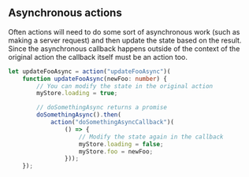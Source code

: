 ## Asynchronous actions

Often actions will need to do some sort of asynchronous work (such as making a server request) and then update the state based on the result.
Since the asynchronous callback happens outside of the context of the original action the callback itself must be an action too.

```typescript
let updateFooAsync = action("updateFooAsync")(
	function updateFooAsync(newFoo: number) {
		// You can modify the state in the original action
		myStore.loading = true;

		// doSomethingAsync returns a promise
		doSomethingAsync().then(
			action("doSomethingAsyncCallback")(
				() => {
					// Modify the state again in the callback
					myStore.loading = false;
					myStore.foo = newFoo;
				}));
	});
```
